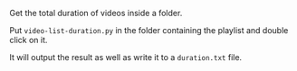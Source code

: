 Get the total duration of videos inside a folder.

Put `video-list-duration.py` in the folder containing the playlist and double click on it.

It will output the result as well as write it to a `duration.txt` file.
